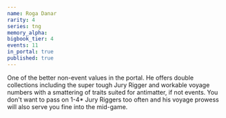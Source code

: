 ```yaml
---
name: Roga Danar
rarity: 4
series: tng
memory_alpha:
bigbook_tier: 4
events: 11
in_portal: true
published: true
---
```


One of the better non-event values in the portal. He offers double collections including the super tough Jury Rigger and workable voyage numbers with a smattering of traits suited for antimatter, if not events. You don't want to pass on 1-4* Jury Riggers too often and his voyage prowess will also serve you fine into the mid-game.

